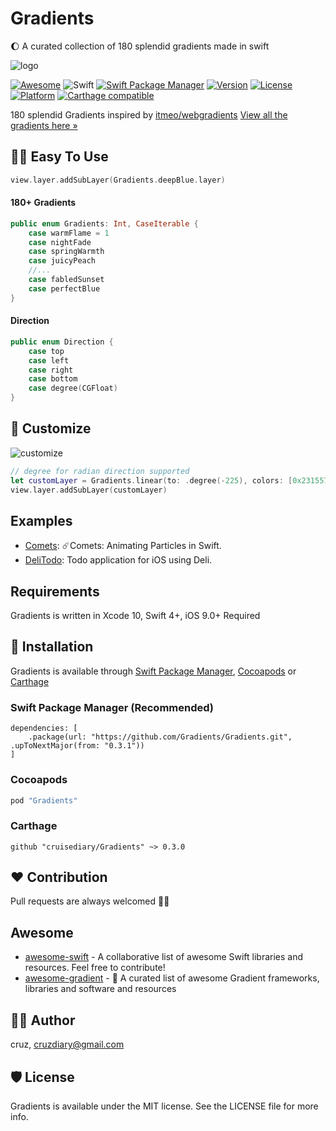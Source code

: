 # Gradients

🌔 A curated collection of 180 splendid gradients made in swift

![logo](README/gradients.png)

[![Awesome](https://cdn.rawgit.com/sindresorhus/awesome/d7305f38d29fed78fa85652e3a63e154dd8e8829/media/badge.svg)](https://github.com/sindresorhus/awesome)
![Swift](https://img.shields.io/badge/Swift-5.0-orange.svg)
[![Swift Package Manager](https://img.shields.io/badge/Swift_Package_Manager-compatible-orange)](https://img.shields.io/badge/Swift_Package_Manager-compatible-orange)
[![Version](https://img.shields.io/cocoapods/v/Gradients.svg?style=flat)](http://cocoapods.org/pods/Gradients)
[![License](https://img.shields.io/cocoapods/l/Gradients.svg?style=flat)](http://cocoapods.org/pods/Gradients)
[![Platform](https://img.shields.io/cocoapods/p/Gradients.svg?style=flat)](http://cocoapods.org/pods/Gradients)
[![Carthage compatible](https://img.shields.io/badge/Carthage-compatible-4BC51D.svg?style=flat)](https://github.com/Carthage/Carthage)

180 splendid Gradients inspired by [itmeo/webgradients](https://github.com/itmeo/webgradients)
[View all the gradients here »](https://webgradients.com)

## 🏄🏼 Easy To Use
```swift
view.layer.addSubLayer(Gradients.deepBlue.layer)
```

#### 180+ Gradients
```swift
public enum Gradients: Int, CaseIterable {
    case warmFlame = 1
    case nightFade
    case springWarmth
    case juicyPeach
    //...
    case fabledSunset
    case perfectBlue
}
```

#### Direction
```swift
public enum Direction {
    case top
    case left
    case right
    case bottom
    case degree(CGFloat)
}
```

## 🎨 Customize

![customize](README/custom.png)
```swift
// degree for radian direction supported
let customLayer = Gradients.linear(to: .degree(-225), colors: [0x231557, 0x44107A, 0xFF1361, 0xFFF800], locations: [0.0, 0.29, 0.67, 1.0]) // Fabled Sunset
view.layer.addSubLayer(customLayer)
```

## Examples
* [Comets](https://github.com/cruisediary/Comets): ☄️Comets: Animating Particles in Swift.
* [DeliTodo](https://github.com/kawoou/DeliTodo): Todo application for iOS using Deli.

## Requirements
Gradients is written in  Xcode 10, Swift 4+, iOS 9.0+ Required

## 📲 Installation
Gradients is available through [Swift Package Manager](https://www.swift.org/package-manager/), [Cocoapods](http://cocoapods.org) or [Carthage](https://github.com/Carthage/Carthage)

### Swift Package Manager (Recommended)
```
dependencies: [
    .package(url: "https://github.com/Gradients/Gradients.git", .upToNextMajor(from: "0.3.1"))
]
```

### Cocoapods
```ruby
pod "Gradients"
```

### Carthage
```
github "cruisediary/Gradients" ~> 0.3.0
```

## ❤️ Contribution
Pull requests are always welcomed 🏄🏼

## Awesome
* [awesome-swift](https://github.com/matteocrippa/awesome-swift) - A collaborative list of awesome Swift libraries and resources. Feel free to contribute!
* [awesome-gradient](https://github.com/cruisediary/awesome-gradient) - 🌈 A curated list of awesome Gradient frameworks, libraries and software and resources

## 👨‍💻 Author
cruz, cruzdiary@gmail.com

## 🛡 License

Gradients is available under the MIT license. See the LICENSE file for more info.
